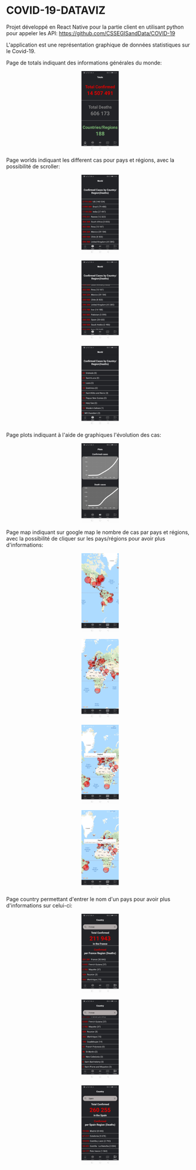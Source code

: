 # COVID-19-DATAVIZ

Projet développé en React Native pour la partie client en utilisant python pour appeler les API: https://github.com/CSSEGISandData/COVID-19

L'application est une représentation graphique de données statistiques sur le Covid-19.

Page de totals indiquant des informations générales du monde:

<p align="center">
  <img width="20%" height="20%" src="/img/1.jpg">    
</p>

Page worlds indiquant les different cas pour pays et régions, avec la possibilité de scroller:

<p align="center">
  <img width="20%" height="20%" src="/img/2.jpg">    
</p>
<p align="center">
  <img width="20%" height="20%" src="/img/3.jpg">    
</p>
<p align="center">
  <img width="20%" height="20%" src="/img/4.jpg">    
</p>

Page plots indiquant à l'aide de graphiques l'évolution des cas:

<p align="center">
  <img width="20%" height="20%" src="/img/5.jpg">    
</p>

Page map indiquant sur google map le nombre de cas par pays et régions, avec la possibilité de cliquer sur les pays/régions pour avoir plus d'informations:

<p align="center">
  <img width="20%" height="20%" src="/img/6.jpg">    
</p>
<p align="center">
  <img width="20%" height="20%" src="/img/7.jpg">    
</p>
<p align="center">
  <img width="20%" height="20%" src="/img/8.jpg">    
</p>
<p align="center">
  <img width="20%" height="20%" src="/img/9.jpg">    
</p>

Page country permettant d'entrer le nom d'un pays pour avoir plus d'informations sur celui-ci:

<p align="center">
  <img width="20%" height="20%" src="/img/10.jpg">    
</p>
<p align="center">
  <img width="20%" height="20%" src="/img/11.jpg">    
</p>
<p align="center">
  <img width="20%" height="20%" src="/img/12.jpg">    
</p>
